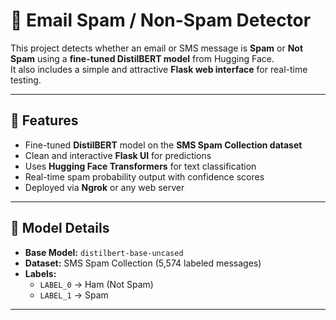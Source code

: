# 📧 Email Spam / Non-Spam Detector

This project detects whether an email or SMS message is **Spam** or **Not Spam** using a **fine-tuned DistilBERT model** from Hugging Face.  
It also includes a simple and attractive **Flask web interface** for real-time testing.

---

## 🚀 Features

- Fine-tuned **DistilBERT** model on the **SMS Spam Collection dataset**
- Clean and interactive **Flask UI** for predictions
- Uses **Hugging Face Transformers** for text classification
- Real-time spam probability output with confidence scores
- Deployed via **Ngrok** or any web server

---

## 🧠 Model Details

- **Base Model:** `distilbert-base-uncased`
- **Dataset:** SMS Spam Collection (5,574 labeled messages)
- **Labels:**  
  - `LABEL_0` → Ham (Not Spam)  
  - `LABEL_1` → Spam

---

